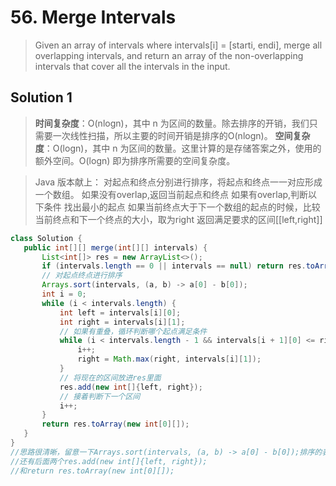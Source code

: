 # 56. Merge Intervals

>Given an array of intervals where intervals[i] = [starti, endi], merge all overlapping intervals, and return an array of the non-overlapping intervals that cover all the intervals in the input.

 ## Solution 1
>**时间复杂度**：O(nlogn)，其中 n 为区间的数量。除去排序的开销，我们只需要一次线性扫描，所以主要的时间开销是排序的O(nlogn)。
**空间复杂度**：O(logn)，其中 n 为区间的数量。这里计算的是存储答案之外，使用的额外空间。O(logn) 即为排序所需要的空间复杂度。

>Java 版本献上：
对起点和终点分别进行排序，将起点和终点一一对应形成一个数组。
如果没有overlap,返回当前起点和终点
如果有overlap,判断以下条件
找出最小的起点
如果当前终点大于下一个数组的起点的时候，比较当前终点和下一个终点的大小，取为right
返回满足要求的区间[[left,right]]

 ```java
 class Solution {
    public int[][] merge(int[][] intervals) {
        List<int[]> res = new ArrayList<>();
        if (intervals.length == 0 || intervals == null) return res.toArray(new int[0][]);
        // 对起点终点进行排序
        Arrays.sort(intervals, (a, b) -> a[0] - b[0]);
        int i = 0;
        while (i < intervals.length) {
            int left = intervals[i][0];
            int right = intervals[i][1];
            // 如果有重叠，循环判断哪个起点满足条件
            while (i < intervals.length - 1 && intervals[i + 1][0] <= right) {
                i++;
                right = Math.max(right, intervals[i][1]);
            }
            // 将现在的区间放进res里面
            res.add(new int[]{left, right});
            // 接着判断下一个区间
            i++;
        }
        return res.toArray(new int[0][]);
    }
}
//思路很清晰，留意一下Arrays.sort(intervals, (a, b) -> a[0] - b[0]);排序的表达
//还有后面两个res.add(new int[]{left, right});
//和return res.toArray(new int[0][]);
```